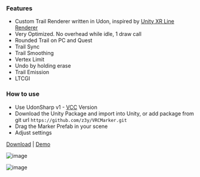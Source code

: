 
### Features
- Custom Trail Renderer written in Udon, inspired by [Unity XR Line Renderer](https://github.com/Unity-Technologies/XRLineRenderer)
- Very Optimized. No overhead while idle, 1 draw call
- Rounded Trail on PC and Quest
- Trail Sync
- Trail Smoothing
- Vertex Limit
- Undo by holding erase
- Trail Emission
- LTCGI


### How to use
- Use UdonSharp v1 - [VCC](https://vcc.docs.vrchat.com/) Version
- Download the Unity Package and import into Unity, or add package from git url `https://github.com/z3y/VRCMarker.git`
- Drag the Marker Prefab in your scene
- Adjust settings


[Download](https://github.com/z3y/VRCMarker/releases) | 
[Demo](https://vrchat.com/home/world/wrld_df859907-113e-445b-9ec7-37c900c36c75)


![image](https://user-images.githubusercontent.com/33181641/194152223-e877ede1-6a6e-4a35-9223-a4a633e98c26.png)

![image](https://user-images.githubusercontent.com/33181641/194152197-a5647001-c29e-4231-a2f4-bf7858d2079a.png)
